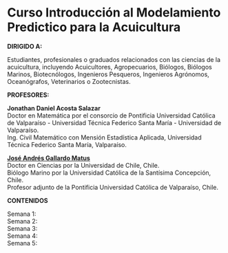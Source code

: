 # Curso Introducción al Modelamiento Predictico para la Acuicultura

**DIRIGIDO A:**

Estudiantes, profesionales o graduados relacionados con las ciencias de la acuicultura, incluyendo Acuicultores, Agropecuarios, Biólogos, Biólogos Marinos, Biotecnólogos, Ingenieros Pesqueros, Ingenieros Agrónomos, Oceanógrafos, Veterinarios o Zootecnistas.

**PROFESORES:**  

**Jonathan Daniel Acosta Salazar**  
Doctor en Matemática por el consorcio de Pontificia Universidad Católica de Valparaíso - Universidad
Técnica Federico Santa María - Universidad de Valparaíso.  
Ing. Civil Matemático con Mensión Estadística Aplicada, Universidad Técnica Federico
Santa María, Valparaíso.

[**José Andrés Gallardo Matus**](https://github.com/DrJoseGallardo)  
Doctor en Ciencias por la Universidad de Chile, Chile.  
Biólogo Marino por la Universidad Católica de la Santísima Concepción, Chile.  
Profesor adjunto de la Pontificia Universidad Católica de Valparaíso, Chile.  

**CONTENIDOS**

Semana 1:   
Semana 2:  
Semana 3:  
Semana 4:  
Semana 5:   
